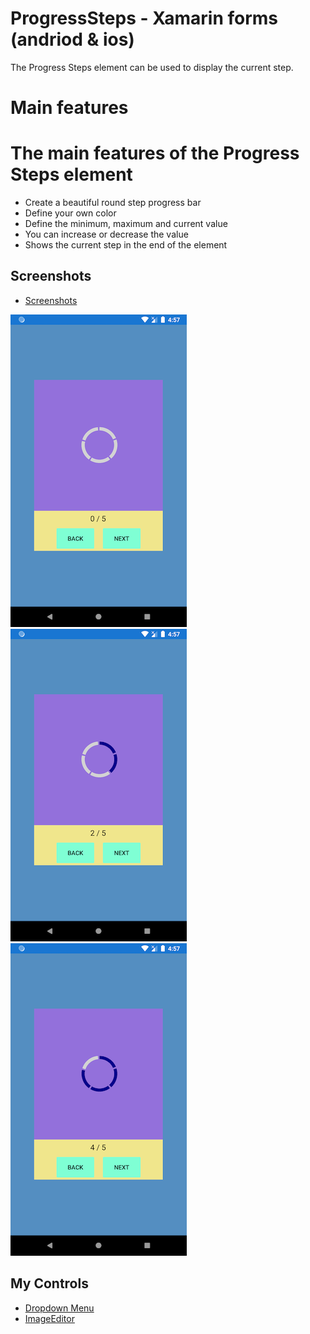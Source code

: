 # ProgressSteps - Xamarin forms (andriod & ios)
  The Progress Steps element can be used to display the current step.

# Main features
# The main features of the Progress Steps element

- Create a beautiful round step progress bar
- Define your own color
- Define the minimum, maximum and current value
- You can increase or decrease the value
- Shows the current step in the end of the element

## Screenshots
- [Screenshots](https://github.com/osamaelhosany/ProgressSteps/tree/master/Screeshots)

![alt text](https://github.com/osamaelhosany/ProgressSteps/blob/master/Screeshots/Screenshot_1586055440.png)
![alt text](https://github.com/osamaelhosany/ProgressSteps/blob/master/Screeshots/Screenshot_1586055431.png)
![alt text](https://github.com/osamaelhosany/ProgressSteps/blob/master/Screeshots/Screenshot_1586055444.png)


## My Controls
- [Dropdown Menu](https://github.com/osamaelhosany/DropdownMenu)
- [ImageEditor](https://github.com/osamaelhosany/ImageEditor-XamarinForms)
